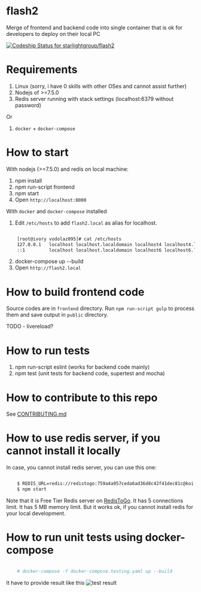 # flash2
Merge of frontend and backend code into single container that is ok for developers to deploy on their local PC



[ ![Codeship Status for starlightgroup/flash2](https://app.codeship.com/projects/5ec6e150-e305-0134-1b72-664f30205a5b/status?branch=master)](https://app.codeship.com/projects/205942)


Requirements
=================

1. Linux (sorry, i have 0 skills with other OSes and cannot assist further)
2. Nodejs of >=7.5.0
3. Redis server running with stack settings (localhost:6379 without password)

Or

1. `docker` + `docker-compose`


How to start
=================

With nodejs (>=7.5.0) and redis on local machine:

1. npm install
2. npm run-script frontend
3. npm start
4. Open `http://localhost:8000`


With `docker` and `docker-compose` installed

1. Edit `/etc/hosts` to add `flash2.local` as alias for localhost.

```bash

    [root@ivory vodolaz095]# cat /etc/hosts
    127.0.0.1   localhost localhost.localdomain localhost4 localhost4.localdomain4 flash2.local
    ::1         localhost localhost.localdomain localhost6 localhost6.localdomain6 flash2.local

```

2. docker-compose up --build
3. Open `http://flash2.local`

How to build frontend code
==================

Source codes are in `frontend` directory.
Run `npm run-script gulp` to process them and save output in `public` directory.

TODO - livereload?


How to run tests
==================

1. npm run-script eslint (works for backend code mainly)
2. npm test (unit tests for backend code, supertest and mocha)

How to contribute to this repo
==================

See [CONTRIBUTING.md](https://github.com/starlightgroup/flash2/blob/master/CONTRIBUTING.md)

How to use redis server, if you cannot install it locally
==================

In case, you cannot install redis server, you can use this one:

```bash

    $ REDIS_URL=redis://redistogo:759a4a957ceda6ad36d8c42f41dec81c@koi.redistogo.com:10968/
    $ npm start

```

Note that it is Free Tier Redis server on [RedisToGo](https://elements.heroku.com/addons/redistogo).
It has 5 connections limit. It has 5 MB memory limit. But it works ok, if you cannot install redis for your
local development.


How to run unit tests using docker-compose
===================

```bash

    # docker-compose -f docker-compose.testing.yaml up --build

```

It have to provide result like this ![test result](https://vvv.msk0.ru/s/gDOOFgX2z.png)